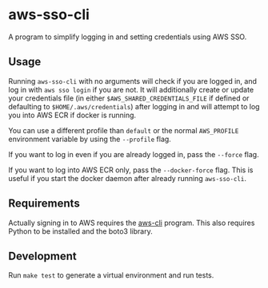 # aws-sso-cli

A program to simplify logging in and setting credentials using AWS
SSO.

## Usage

Running `aws-sso-cli` with no arguments will check if you are logged
in, and log in with `aws sso login` if you are not. It will
additionally create or update your credentials file (in either
`$AWS_SHARED_CREDENTIALS_FILE` if defined or defaulting to
`$HOME/.aws/credentials`) after logging in and will attempt to log you
into AWS ECR if docker is running.

You can use a different profile than `default` or the normal
`AWS_PROFILE` environment variable by using the `--profile` flag.

If you want to log in even if you are already logged in, pass the
`--force` flag.

If you want to log into AWS ECR only, pass the `--docker-force` flag.
This is useful if you start the docker daemon after already running
`aws-sso-cli`.

## Requirements

Actually signing in to AWS requires the
[aws-cli](https://github.com/aws/aws-cli) program. This also requires
Python to be installed and the boto3 library.

## Development

Run `make test` to generate a virtual environment and run tests.
